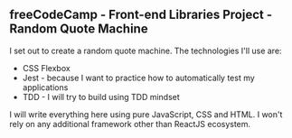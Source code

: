 ## freeCodeCamp - Front-end Libraries Project - Random Quote Machine

I set out to create a random quote machine. The technologies I'll use are:
- CSS Flexbox
- Jest - because I want to practice how to automatically test my applications
- TDD - I will try to build using TDD mindset

I will write everything here using pure JavaScript, CSS and HTML. 
I won't rely on any additional framework other than ReactJS ecosystem.